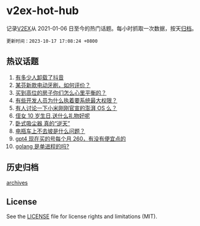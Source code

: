 # v2ex-hot-hub

 记录[V2EX](https://www.v2ex.com/)从 2021-01-06 日至今的热门话题。每小时抓取一次数据，按天[归档](archives)。

`更新时间：2023-10-17 17:08:24 +0800`

## 热议话题

1. [有多少人卸载了抖音](https://www.v2ex.com/t/982588)
1. [某芬新款电动牙刷，如何评价？](https://www.v2ex.com/t/982624)
1. [买到高位的房子你们怎么心里平衡的？](https://www.v2ex.com/t/982705)
1. [有些开发人员为什么执着要系统最大权限？](https://www.v2ex.com/t/982696)
1. [有人讨论一下小米刚刚官宣的澎湃 OS 么？](https://www.v2ex.com/t/982673)
1. [侄女 10 岁生日,送什么礼物好呢](https://www.v2ex.com/t/982633)
1. [卧式吸尘器 真的“逆天”](https://www.v2ex.com/t/982683)
1. [电瓶车上不去坡是什么问题？](https://www.v2ex.com/t/982656)
1. [gpt4 现在买的号每个月 260，有没有便宜点的](https://www.v2ex.com/t/982658)
1. [golang 是单进程的吗?](https://www.v2ex.com/t/982738)

## 历史归档

[archives](archives)

## License

See the [LICENSE](LICENSE) file for license rights and limitations (MIT).
